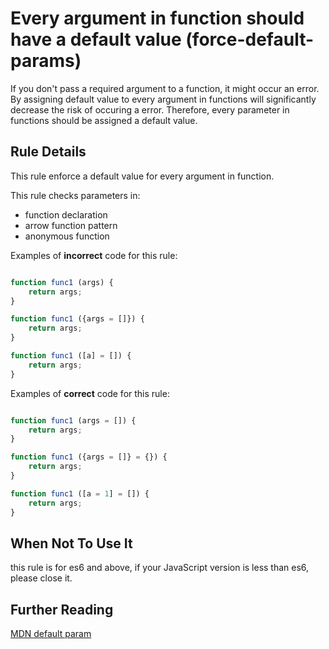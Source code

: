 # Every argument in function should have a default value (force-default-params)

If you don't pass a required argument to a function, it might occur an error. By assigning default value to every argument in functions will significantly decrease the risk of occuring a error. Therefore, every parameter in functions should be assigned a default value.


## Rule Details

This rule enforce a default value for every argument in function.

This rule checks parameters in:
* function declaration
* arrow function pattern
* anonymous function

Examples of **incorrect** code for this rule:

```js

function func1 (args) { 
    return args; 
}

function func1 ({args = []}) { 
    return args; 
}

function func1 ([a] = []) { 
    return args; 
}

```

Examples of **correct** code for this rule:

```js

function func1 (args = []) { 
    return args; 
}

function func1 ({args = []} = {}) { 
    return args; 
}

function func1 ([a = 1] = []) { 
    return args; 
}

```

## When Not To Use It

this rule is for es6 and above, if your JavaScript version is less than es6, please close it.

## Further Reading

[MDN default param](https://developer.mozilla.org/en-US/docs/Web/JavaScript/Reference/Functions/Default_parameters)
